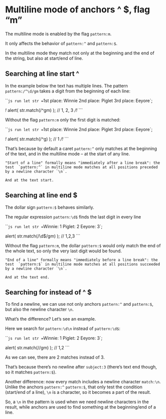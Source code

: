 Multiline mode of anchors ^ $, flag “m”
=======================================

The multiline mode is enabled by the flag `pattern:m`.

It only affects the behavior of `pattern:^` and `pattern:$`.

In the multiline mode they match not only at the beginning and the end of the string, but also at start/end of line.

Searching at line start ^
-------------------------

In the example below the text has multiple lines. The pattern `pattern:/^\d/gm` takes a digit from the beginning of each line:

\`\``js run let str =`1st place: Winnie 2nd place: Piglet 3rd place: Eeyore\`;

*!* alert( str.match(/^gm) ); // 1, 2, 3 */!* \`\`\`

Without the flag `pattern:m` only the first digit is matched:

\`\``js run let str =`1st place: Winnie 2nd place: Piglet 3rd place: Eeyore\`;

*!* alert( str.match(/^g) ); // 1 */!* \`\`\`

That’s because by default a caret `pattern:^` only matches at the beginning of the text, and in the multiline mode – at the start of any line.

    "Start of a line" formally means "immediately after a line break": the test  `pattern:^` in multiline mode matches at all positions preceded by a newline character `\n`.

    And at the text start.

Searching at line end $
-----------------------

The dollar sign `pattern:$` behaves similarly.

The regular expression `pattern:\d$` finds the last digit in every line

\`\``js run let str =`Winnie: 1 Piglet: 2 Eeyore: 3\`;

alert( str.match(/\\d$/gm) ); // 1,2,3 \`\`\`

Without the flag `pattern:m`, the dollar `pattern:$` would only match the end of the whole text, so only the very last digit would be found.

    "End of a line" formally means "immediately before a line break": the test  `pattern:$` in multiline mode matches at all positions succeeded by a newline character `\n`.

    And at the text end.

Searching for instead of ^ $
----------------------------

To find a newline, we can use not only anchors `pattern:^` and `pattern:$`, but also the newline character `\n`.

What’s the difference? Let’s see an example.

Here we search for `pattern:\d\n` instead of `pattern:\d$`:

\`\``js run let str =`Winnie: 1 Piglet: 2 Eeyore: 3\`;

alert( str.match(//gm) ); // 1,2 \`\`\`

As we can see, there are 2 matches instead of 3.

That’s because there’s no newline after `subject:3` (there’s text end though, so it matches `pattern:$`).

Another difference: now every match includes a newline character `match:\n`. Unlike the anchors `pattern:^` `pattern:$`, that only test the condition (start/end of a line), `\n` is a character, so it becomes a part of the result.

So, a `\n` in the pattern is used when we need newline characters in the result, while anchors are used to find something at the beginning/end of a line.
